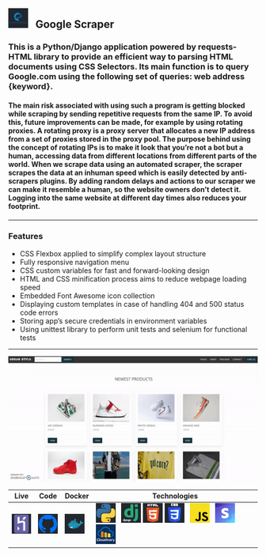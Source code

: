 ## <img src="https://github.com/mjaroszewski1979/mjaroszewski1979/blob/main/ecommercelg.png">  &nbsp; Google Scraper
### This is a Python/Django application powered by requests-HTML library to provide an efficient way to parsing HTML documents using CSS Selectors. Its main function is to query Google.com using the following set of queries: web address {keyword}. 
#### The main risk associated with using such a program is getting blocked while scraping by sending repetitive requests from the same IP. To avoid this, future improvements can be made, for example by using rotating proxies. A rotating proxy is a proxy server that allocates a new IP address from a set of proxies stored in the proxy pool. The purpose behind using the concept of rotating IPs is to make it look that you’re not a bot but a human, accessing data from different locations from different parts of the world. When we scrape data using an automated scraper, the scraper scrapes the data at an inhuman speed which is easily detected by anti-scrapers plugins. By adding random delays and actions to our scraper we can make it resemble a human, so the website owners don’t detect it. Logging into the same website at different day times also reduces your footprint.
--------------------------------------------------

### Features
* CSS Flexbox applied to simplify complex layout structure
* Fully responsive navigation menu 
* CSS custom variables for fast and forward-looking design 
* HTML and CSS minification process aims to reduce webpage loading speed 
* Embedded Font Awesome icon collection 
* Displaying custom templates in case of handling 404 and 500 status code errors
* Storing app’s secure credentials in environment variables
* Using unittest library to perform unit tests and selenium for functional tests

--------------------------------------------------

![caption](https://github.com/mjaroszewski1979/django-eshop-v2/blob/main/urban_style.gif)
  
  Live | Code | Docker | Technologies
  ---- | ---- | ------ | ------------
  [<img src="https://github.com/mjaroszewski1979/mjaroszewski1979/blob/main/heroku1.png">](https://django-eshop-v1.herokuapp.com/) | [<img src="https://github.com/mjaroszewski1979/mjaroszewski1979/blob/main/github1.png">](https://github.com/mjaroszewski1979/django-eshop-v2) | [<img src="https://github.com/mjaroszewski1979/mjaroszewski1979/blob/main/docker.png">](https://hub.docker.com/r/maciej1245/mj_scraper) | <img src="https://github.com/mjaroszewski1979/mjaroszewski1979/blob/main/python1.png"> &nbsp; <img src="https://github.com/mjaroszewski1979/mjaroszewski1979/blob/main/django.png">  <img src="https://github.com/mjaroszewski1979/mjaroszewski1979/blob/main/html1.png"> <img src="https://github.com/mjaroszewski1979/mjaroszewski1979/blob/main/css1.png"> &nbsp; <img src="https://github.com/mjaroszewski1979/mjaroszewski1979/blob/main/js1.png"> &nbsp; <img src="https://github.com/mjaroszewski1979/mjaroszewski1979/blob/main/stripe.png"> &nbsp; <img src="https://github.com/mjaroszewski1979/mjaroszewski1979/blob/main/cloudinary.png">



